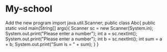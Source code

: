 # My-school
Add the new program
import java.util.Scanner;
public class Abc{
    public static void main(String[] args){
        Scanner sc = new Scanner(System.in);
        System.out.print("Please enter a number");
        int a = sc.nextInt();
        System.out.print("Please enter a number");
        int b = sc.nextInt();
        int sum = a + b;
        System.out.print("Sum is = " + sum);
    }
}
